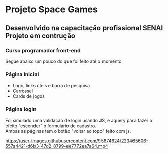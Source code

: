 <h1> Projeto Space Games </h1>
<h2> Desenvolvido na capacitação profissional SENAI <br> Projeto em contrução  </h2>
<h3>Curso programador front-end</h3>
<p> Segue abaixo um pouco do que foi feito até o momento </p>

<h3> Página Inicial </h3>
 <ul>
      <li>Logo, links úteis e barra de pesquisa</li>
      <li>Carrossel</li>
      <li>Cards de jogos</li>
</ul>

<h3> Página login </h3>

<p> Foi simulado uma validação de login usando JS, e Jquery para fazer o efeito "esconder" o formulário de cadastro. <br> Ambas as páginas tem o botão "voltar ao topo" feito com js. <br></p>



https://user-images.githubusercontent.com/95874624/223465606-557a4421-d6b3-47d2-8799-ee7772ea7a64.mp4


</p>
